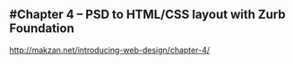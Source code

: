 #Chapter 4 – PSD to HTML/CSS layout with Zurb Foundation
---
http://makzan.net/introducing-web-design/chapter-4/
